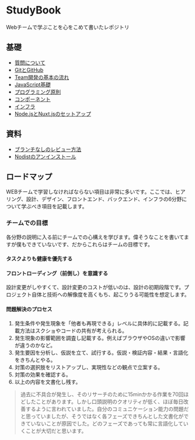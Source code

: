 # StudyBook
Webチームで学ぶことを心をこめて書いたレポジトリ

## 基礎
- [質問について](https://github.com/wasedasai/StudyBook/blob/main/textbook/Basic_QA.md)
- [GitとGitHub](https://github.com/wasedasai/StudyBook/blob/main/textbook/Basic_Git-GitHub.md)
- [Team開発の基本の流れ](https://github.com/wasedasai/StudyBook/blob/main/textbook/Basic_Team.md)
- [JavaScript基礎](https://github.com/wasedasai/StudyBook/blob/main/textbook/Basic_JavaScript.md)
- [プログラミング原則](https://github.com/wasedasai/StudyBook/blob/main/textbook/Basic_Principles.md)
- [コンポーネント](https://github.com/wasedasai/StudyBook/blob/main/textbook/Basic_Components.md)
- [インフラ](https://github.com/wasedasai/StudyBook/blob/main/textbook/Basic_Infra.md)
- [Node.jsとNuxt.jsのセットアップ](https://github.com/wasedasai/StudyBook/blob/main/textbook/Basic_Nodejs-Nuxtjs.md)

## 資料
- [ブランチなしのレビュー方法](https://github.com/wasedasai/StudyBook/blob/main/textbook/Additions_Review-Without-Branches.md)
- [Nodistのアンインストール](https://github.com/wasedasai/StudyBook/blob/main/textbook/Additions_GoodbyeNodist.md)

## ロードマップ
WEBチームで学習しなければならない項目は非常に多いです。ここでは、ヒアリング、設計、デザイン、フロントエンド、バックエンド、インフラの6分野について学ぶべき項目を記載します。

### チームでの目標
各分野の説明に入る前にチームでの心構えを学びます。偉そうなことを書いてますが僕もできていないです、だからこれらはチームの目標です。

#### タスクよりも健康を優先する
#### フロントローディング（前倒し）を意識する
設計変更がしやすくて、設計変更のコストが低いのは、設計の初期段階です。プロジェクト自体と技術への解像度を高くもち、起こりうる可能性を想定します。
#### 問題解決のプロセス
1. 発生条件や発生現象を「他者も再現できる」レベルに具体的に記載する。記載方法はスクショやコードの共有が考えられる。
2. 発生現象の影響範囲を調査し記載する。例えばブラウザやOSの違いで影響が違うのかなど。
3. 発生要因を分析し、仮説を立て、試行する。仮説・検証内容・結果・言語化をきちんとやる。
4. 対策の選択肢をリストアップし、実現性などの観点で立案する。
5. 対策の効果を確認する。
6. 以上の内容を文書化し残す。
> 過去に不具合が発生し、そのリサーチのために15minかかる作業を70回ほどしたことがあります。しかし口頭説明のクオリティが低く、ほぼ毎日改善するように言われていました。自分のコミュニケーション能力の問題だと思っていましたが、そうではなく各フェーズできちんとした文書化ができていないことが原因でした。どのフェーズであっても常に言語化していくことが大切だと思います。
#### 
